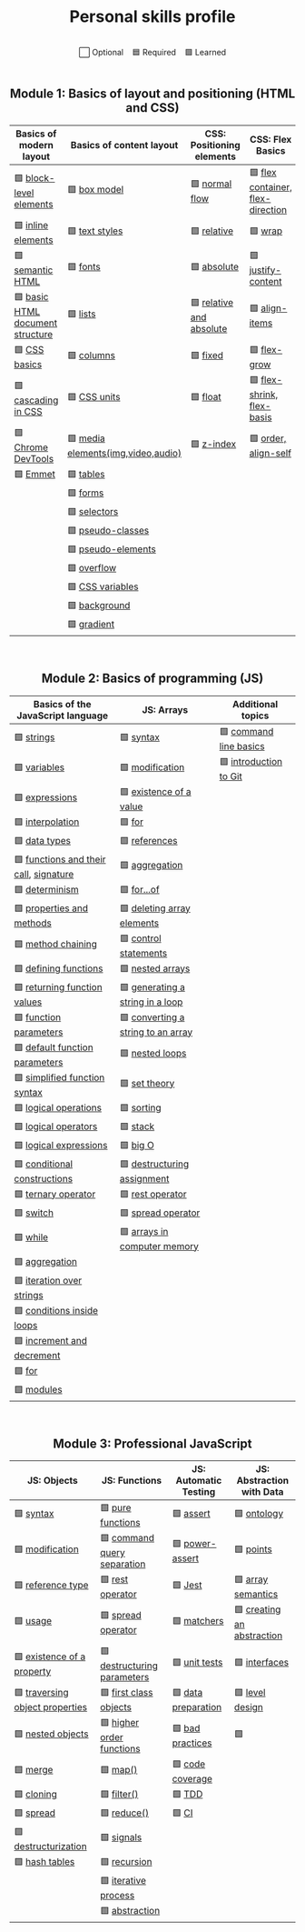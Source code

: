 [block-level elements]: https://ru.hexlet.io/courses/layout-designer-basics/lessons/block-model/theory_unit
[inline elements]: https://ru.hexlet.io/courses/layout-designer-basics/lessons/block-model/theory_unit
[semantic HTML]: https://ru.hexlet.io/courses/layout-designer-basics/lessons/semantic-html/theory_unit
[basic HTML document structure]: https://ru.hexlet.io/courses/layout-designer-basics/lessons/page-structure/theory_unit
[CSS basics]: https://ru.hexlet.io/courses/layout-designer-basics/lessons/css-intro/theory_unit
[cascading in CSS]: https://ru.hexlet.io/courses/layout-designer-basics/lessons/css-cascade/theory_unit
[Chrome DevTools]: https://ru.hexlet.io/courses/layout-designer-basics/lessons/devtools/theory_unit
[Emmet]: https://ru.hexlet.io/courses/layout-designer-basics/lessons/emmet/theory_unit

[box model]: https://ru.hexlet.io/courses/css-content/lessons/box-model/theory_unit
[text styles]: https://ru.hexlet.io/courses/css-content/lessons/text/theory_unit
[fonts]: https://ru.hexlet.io/courses/css-content/lessons/fonts/theory_unit
[lists]: https://ru.hexlet.io/courses/css-content/lessons/list/theory_unit
[columns]: https://ru.hexlet.io/courses/css-content/lessons/columns/theory_unit
[CSS Units]: https://ru.hexlet.io/courses/css-content/lessons/units/theory_unit
[media elements(img,video,audio)]: https://ru.hexlet.io/courses/css-content/lessons/media/theory_unit
[tables]: https://ru.hexlet.io/courses/css-content/lessons/table/theory_unit
[forms]: https://ru.hexlet.io/courses/css-content/lessons/forms/theory_unit
[selectors]: https://ru.hexlet.io/courses/css-content/lessons/selectors/theory_unit
[pseudo-classes]: https://ru.hexlet.io/courses/css-content/lessons/pseudoclasses/theory_unit
[pseudo-elements]: https://ru.hexlet.io/courses/css-content/lessons/pseudoelements/theory_unit
[overflow]: https://ru.hexlet.io/courses/css-content/lessons/overflow/theory_unit
[css variables]: https://ru.hexlet.io/courses/css-content/lessons/variables/theory_unit
[background]: https://ru.hexlet.io/courses/css-content/lessons/background/theory_unit
[gradient]: https://ru.hexlet.io/courses/css-content/lessons/gradient/theory_unit

[normal flow]: https://ru.hexlet.io/courses/css-positioning/lessons/flow/theory_unit
[relative]: https://ru.hexlet.io/courses/css-positioning/lessons/relative/theory_unit
[absolute]: https://ru.hexlet.io/courses/css-positioning/lessons/absolute/theory_unit
[relative and absolute]: https://ru.hexlet.io/courses/css-positioning/lessons/relative-and-absolute/theory_unit
[fixed]: https://ru.hexlet.io/courses/css-positioning/lessons/fixed/theory_unit
[float]: https://ru.hexlet.io/courses/css-positioning/lessons/float/theory_unit
[z-index]: https://ru.hexlet.io/courses/css-positioning/lessons/z-index/theory_unit

[flex container, flex-direction]: https://ru.hexlet.io/courses/css-flex/lessons/container/theory_unit
[wrap]: https://ru.hexlet.io/courses/css-flex/lessons/wrap/theory_unit
[justify-content]: https://ru.hexlet.io/courses/css-flex/lessons/justify-content/theory_unit
[align-items]: https://ru.hexlet.io/courses/css-flex/lessons/align-items/theory_unit
[flex-grow]: https://ru.hexlet.io/courses/css-flex/lessons/flex-grow/theory_unit
[flex-shrink, flex-basis]: https://ru.hexlet.io/courses/css-flex/lessons/items-flexible/theory_unit
[order, align-self]: https://ru.hexlet.io/courses/css-flex/lessons/items-position/theory_unit

[strings]: https://ru.hexlet.io/courses/js-basics/lessons/strings/theory_unit
[variables]: https://ru.hexlet.io/courses/js-basics/lessons/variables/theory_unit
[expressions]: https://ru.hexlet.io/courses/js-basics/lessons/variables-expression/theory_unit
[interpolation]: https://ru.hexlet.io/courses/js-basics/lessons/interpolation/theory_unit
[data types]: https://ru.hexlet.io/courses/js-basics/lessons/data-types/theory_unit
[functions and their call]: https://ru.hexlet.io/courses/js-basics/lessons/calling-functions/theory_unit
[signature]: https://ru.hexlet.io/courses/js-basics/lessons/signature/theory_unit
[determinism]: https://ru.hexlet.io/courses/js-basics/lessons/deterministic/theory_unit
[properties and methods]: https://ru.hexlet.io/courses/js-basics/lessons/properties-methods/theory_unit
[method chaining]: https://ru.hexlet.io/courses/js-basics/lessons/methods-chain/theory_unit
[defining functions]: https://ru.hexlet.io/courses/js-basics/lessons/functions-define/theory_unit
[returning function values]: https://ru.hexlet.io/courses/js-basics/lessons/functions-return/theory_unit
[function parameters]: https://ru.hexlet.io/courses/js-basics/lessons/functions-parameters/theory_unit
[default function parameters]: https://ru.hexlet.io/courses/js-basics/lessons/functions-default-parameters/theory_unit
[simplified function syntax]: https://ru.hexlet.io/courses/js-basics/lessons/functions-short-syntax/theory_unit
[logical operations]: https://ru.hexlet.io/courses/js-basics/lessons/logical-operations/theory_unit
[logical operators]: https://ru.hexlet.io/courses/js-basics/lessons/logical-operators/theory_unit
[logical expressions]: https://ru.hexlet.io/courses/js-basics/lessons/logical-expressions/theory_unit
[conditional constructions]: https://ru.hexlet.io/courses/js-basics/lessons/conditionals/theory_unit
[ternary operator]: https://ru.hexlet.io/courses/js-basics/lessons/ternary-operator/theory_unit
[switch]: https://ru.hexlet.io/courses/js-basics/lessons/switch/theory_unit
[while]: https://ru.hexlet.io/courses/js-basics/lessons/while/theory_unit
[aggregation]: https://ru.hexlet.io/courses/js-basics/lessons/aggregation/theory_unit
[iteration over strings]: https://ru.hexlet.io/courses/js-basics/lessons/iteration-over-strings/theory_unit
[conditions inside loops]: https://ru.hexlet.io/courses/js-basics/lessons/conditions-inside-loops/theory_unit
[increment and decrement]: https://ru.hexlet.io/courses/js-basics/lessons/mutators/theory_unit
[for]: https://ru.hexlet.io/courses/js-basics/lessons/for/theory_unit
[modules]: https://ru.hexlet.io/courses/js-basics/lessons/modules/theory_unit

[syntax]: https://ru.hexlet.io/courses/js-arrays/lessons/syntax/theory_unit
[modification]: https://ru.hexlet.io/courses/js-arrays/lessons/modification/theory_unit
[existence of a value]: https://ru.hexlet.io/courses/js-arrays/lessons/isset/theory_unit
[for]: https://ru.hexlet.io/courses/js-arrays/lessons/for/theory_unit
[references]: https://ru.hexlet.io/courses/js-arrays/lessons/references/theory_unit
[aggregation]: https://ru.hexlet.io/courses/js-arrays/lessons/aggregation/theory_unit
[for...of]: https://ru.hexlet.io/courses/js-arrays/lessons/for-of/theory_unit
[deleting array elements]: https://ru.hexlet.io/courses/js-arrays/lessons/removing/theory_unit
[control statements]: https://ru.hexlet.io/courses/js-arrays/lessons/control-statements/theory_unit
[nested arrays]: https://ru.hexlet.io/courses/js-arrays/lessons/nested-arrays/theory_unit
[generating a string in a loop]: https://ru.hexlet.io/courses/js-arrays/lessons/build-strings/theory_unit
[converting a string to an array]: https://ru.hexlet.io/courses/js-arrays/lessons/strings/theory_unit
[nested loops]: https://ru.hexlet.io/courses/js-arrays/lessons/nested-loops/theory_unit
[set theory]: https://ru.hexlet.io/courses/js-arrays/lessons/set-theory/theory_unit
[sorting]: https://ru.hexlet.io/courses/js-arrays/lessons/sorting/theory_unit
[stack]: https://ru.hexlet.io/courses/js-arrays/lessons/stack/theory_unit
[big O]: https://ru.hexlet.io/courses/js-arrays/lessons/big-o/theory_unit
[destructuring assignment]: https://ru.hexlet.io/courses/js-arrays/lessons/destructuring/theory_unit
[rest operator]: https://ru.hexlet.io/courses/js-arrays/lessons/rest-operator/theory_unit
[spread operator]: https://ru.hexlet.io/courses/js-arrays/lessons/spread-operator/theory_unit
[arrays in computer memory]: https://ru.hexlet.io/courses/js-arrays/lessons/implementation/theory_unit

[command line basics]: https://ru.hexlet.io/courses/cli-basics
[introduction to Git]: https://ru.hexlet.io/courses/intro_to_git

[syntax]: https://ru.hexlet.io/courses/js-objects/lessons/syntax/theory_unit
[modification]: https://ru.hexlet.io/courses/js-objects/lessons/modifications/theory_unit
[reference type]: https://ru.hexlet.io/courses/js-objects/lessons/references/theory_unit
[usage]: https://ru.hexlet.io/courses/js-objects/lessons/using/theory_unit
[existence of a property]: https://ru.hexlet.io/courses/js-objects/lessons/property-existence/theory_unit
[traversing object properties]: https://ru.hexlet.io/courses/js-objects/lessons/for-of/theory_unit
[nested objects]: https://ru.hexlet.io/courses/js-objects/lessons/nested-objects/theory_unit
[merge]: https://ru.hexlet.io/courses/js-objects/lessons/merging/theory_unit
[cloning]: https://ru.hexlet.io/courses/js-objects/lessons/cloning/theory_unit
[spread]: https://ru.hexlet.io/courses/js-objects/lessons/spread-operator/theory_unit
[destructurization]: https://ru.hexlet.io/courses/js-objects/lessons/destructuring/theory_unit
[hash tables]: https://ru.hexlet.io/courses/js-objects/lessons/hash-table/theory_unit

[pure functions]: https://ru.hexlet.io/courses/js-functions/lessons/pure-functions/theory_unit
[command query separation]: https://ru.hexlet.io/courses/js-functions/lessons/command-query-separation/theory_unit
[rest operator]: https://ru.hexlet.io/courses/js-functions/lessons/rest-operator/theory_unit
[spread operator]: https://ru.hexlet.io/courses/js-functions/lessons/spread-operator/theory_unit
[destructuring parameters]: https://ru.hexlet.io/courses/js-functions/lessons/params-destructuring/theory_unit
[first class objects]: https://ru.hexlet.io/courses/js-functions/lessons/first-class-citizen/theory_unit
[higher order functions]: https://ru.hexlet.io/courses/js-functions/lessons/high-order-functions/theory_unit
[map()]: https://ru.hexlet.io/courses/js-functions/lessons/map/theory_unit
[filter()]: https://ru.hexlet.io/courses/js-functions/lessons/filter/theory_unit
[reduce()]: https://ru.hexlet.io/courses/js-functions/lessons/reduce/theory_unit
[signals]: https://ru.hexlet.io/courses/js-functions/lessons/signals/theory_unit
[recursion]: https://ru.hexlet.io/courses/js-functions/lessons/recursion/theory_unit
[iterative process]: https://ru.hexlet.io/courses/js-functions/lessons/iterative/theory_unit
[abstraction]: https://ru.hexlet.io/courses/js-functions/lessons/abstraction/theory_unit

[assert]: https://ru.hexlet.io/courses/js-testing/lessons/asserts/theory_unit
[power-assert]: https://ru.hexlet.io/courses/js-testing/lessons/power-assert/theory_unit
[Jest]: https://ru.hexlet.io/courses/js-testing/lessons/jest/theory_unit
[matchers]: https://ru.hexlet.io/courses/js-testing/lessons/matchers/theory_unit
[unit tests]: https://ru.hexlet.io/courses/js-testing/lessons/unit-tests/theory_unit
[data preparation]: https://ru.hexlet.io/courses/js-testing/lessons/setup/theory_unit
[bad practices]: https://ru.hexlet.io/courses/js-testing/lessons/bad-practice/theory_unit
[code coverage]: https://ru.hexlet.io/courses/js-testing/lessons/code-coverage/theory_unit
[TDD]: https://ru.hexlet.io/courses/js-testing/lessons/tdd/theory_unit
[CI]: https://ru.hexlet.io/courses/js-testing/lessons/ci/theory_unit

[ontology]: https://ru.hexlet.io/courses/js-data-abstraction/lessons/ontology/theory_unit
[points]: https://ru.hexlet.io/courses/js-data-abstraction/lessons/points/theory_unit
[array semantics]: https://ru.hexlet.io/courses/js-data-abstraction/lessons/arrays/theory_unit
[creating an abstraction]: https://ru.hexlet.io/courses/js-data-abstraction/lessons/abstractions/theory_unit
[interfaces]: https://ru.hexlet.io/courses/js-data-abstraction/lessons/interface/theory_unit
[level design]: https://ru.hexlet.io/courses/js-data-abstraction/lessons/levels/theory_unit

<h1 align="center">
  Personal skills profile
</h1>

<br>

<div align="center">
  ⬜ Optional &nbsp;&nbsp; 🟦 Required &nbsp;&nbsp; 🟩 Learned
</div>

<br>

<h2 align="center">
  Module 1: Basics of layout and positioning (HTML and CSS)
</h2>

| Basics of modern layout| Basics of content layout  | CSS: Positioning elements|CSS: Flex Basics        |
|------------------------|---------------------------|-------------------------|-------------------------|
| 🟩 [block-level elements]| 🟩 [box model]          | 🟩 [normal flow]        | 🟩 [flex container, flex-direction]|
| 🟩 [inline elements]     | 🟩 [text styles]        | 🟩 [relative]           | 🟩 [wrap]               |
| 🟩 [semantic HTML]       | 🟩 [fonts]              | 🟩 [absolute]           | 🟩 [justify-content]    |
| 🟩 [basic HTML document structure]| 🟩 [lists]     | 🟩 [relative and absolute]| 🟩 [align-items]      |
| 🟩 [CSS basics]          | 🟩 [columns]            | 🟩 [fixed]              | 🟩 [flex-grow]          |
| 🟩 [cascading in CSS]    | 🟩 [CSS units]          | 🟩 [float]              | 🟩 [flex-shrink, flex-basis]|
| 🟩 [Chrome DevTools]     | 🟩 [media elements(img,video,audio)]| 🟩 [z-index]| 🟩 [order, align-self]  | 
| 🟩 [Emmet]               | 🟩 [tables]             |
|                          | 🟩 [forms]              |
|                          | 🟩 [selectors]          |
|                          | 🟩 [pseudo-classes]     |
|                          | 🟩 [pseudo-elements]    |
|                          | 🟩 [overflow]           |
|                          | 🟩 [CSS variables]      |
|                          | 🟩 [background]         |
|                          | 🟩 [gradient]           |

<br>

<h2 align="center">
  Module 2: Basics of programming (JS)
</h2>

<div align="center">
  
  | Basics of the JavaScript language|JS: Arrays          |Additional topics      |
  |--------------------------------|----------------------|-----------------------|
  | 🟩 [strings]                   | 🟩 [syntax]          | 🟩 [command line basics]|
  | 🟩 [variables]                 | 🟩 [modification]| 🟩 [introduction to Git]    | 
  | 🟩 [expressions]               | 🟩 [existence of a value]| 
  | 🟩 [interpolation]             | 🟩 [for]                 | 
  | 🟩 [data types]                | 🟩 [references]          | 
  | 🟩 [functions and their call], [signature]| 🟩 [aggregation]|
  | 🟩 [determinism]               | 🟩 [for...of]|
  | 🟩 [properties and methods]    | 🟩 [deleting array elements]| 
  | 🟩 [method chaining]           | 🟩 [control statements]|
  | 🟩 [defining functions]        | 🟩 [nested arrays]|
  | 🟩 [returning function values] | 🟩 [generating a string in a loop]|
  | 🟩 [function parameters]       | 🟩 [converting a string to an array]|
  | 🟩 [default function parameters]| 🟩 [nested loops]|
  | 🟩 [simplified function syntax]| 🟩 [set theory]|
  | 🟩 [logical operations]        | 🟩 [sorting]|
  | 🟩 [logical operators]         | 🟩 [stack]|
  | 🟩 [logical expressions]       | 🟩 [big O]|
  | 🟩 [conditional constructions] | 🟩 [destructuring assignment]|
  | 🟩 [ternary operator]          | 🟩 [rest operator]|
  | 🟩 [switch]                    | 🟩 [spread operator]|
  | 🟩 [while]                     | 🟩 [arrays in computer memory]|
  | 🟩 [aggregation]               |
  | 🟩 [iteration over strings]    |
  | 🟩 [conditions inside loops]   |
  | 🟩 [increment and decrement]   |
  | 🟩 [for]                       |
  | 🟩 [modules]                   |
 
</div>

<br>

<h2 align="center">
  Module 3: Professional JavaScript
</h2>

|JS: Objects              |JS: Functions      |JS: Automatic Testing|JS: Abstraction with Data|
|-------------------------|-------------------|---------------------|-------------------------|
| 🟩 [syntax]             | 🟩 [pure functions]| 🟩 [assert]        | 🟩 [ontology]|
| 🟩 [modification]       | 🟩 [command query separation]| 🟩 [power-assert]| 🟩 [points]|
| 🟩 [reference type]     | 🟩 [rest operator]| 🟩 [Jest]| 🟩 [array semantics]|
| 🟩 [usage]              | 🟩 [spread operator]| 🟩 [matchers]| 🟩 [creating an abstraction]|
| 🟩 [existence of a property]| 🟩 [destructuring parameters]| 🟩 [unit tests]| 🟩 [interfaces]|
| 🟩 [traversing object properties]| 🟩 [first class objects]| 🟩 [data preparation]| 🟩 [level design]|
| 🟩 [nested objects]     | 🟩 [higher order functions]| 🟩 [bad practices]| 🟩 
| 🟩 [merge]              | 🟩 [map()]| 🟩 [code coverage]|
| 🟩 [cloning]            | 🟩 [filter()]| 🟩 [TDD]|
| 🟩 [spread]             | 🟩 [reduce()]| 🟩 [CI]|
| 🟩 [destructurization]  | 🟩 [signals]|
| 🟩 [hash tables]        | 🟩 [recursion]|
|                         | 🟩 [iterative process]|
|                         | 🟩 [abstraction]|
